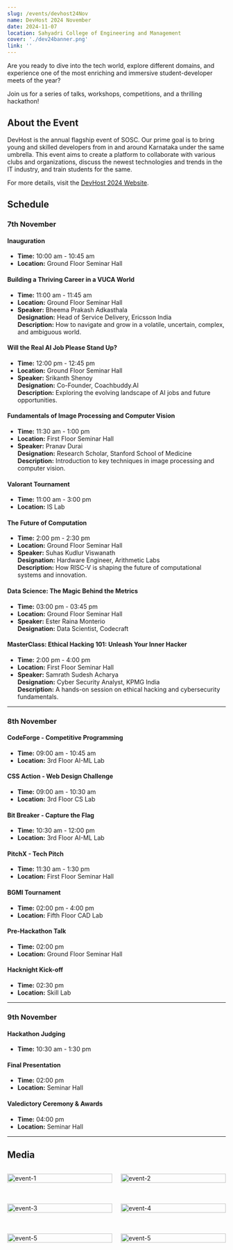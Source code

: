 ```yaml
---
slug: /events/devhost24Nov
name: DevHost 2024 November
date: 2024-11-07
location: Sahyadri College of Engineering and Management
cover: './dev24banner.png'
link: ''
---
```


Are you ready to dive into the tech world, explore different domains, and experience one of the most enriching and immersive student-developer meets of the year?

Join us for a series of talks, workshops, competitions, and a thrilling hackathon!

## About the Event

DevHost is the annual flagship event of SOSC. Our prime goal is to bring young and skilled developers from in and around Karnataka under the same umbrella. This event aims to create a platform to collaborate with various clubs and organizations, discuss the newest technologies and trends in the IT industry, and train students for the same.

For more details, visit the [DevHost 2024 Website](https://devhost.sosc.org.in/).

## Schedule

### 7th November

#### Inauguration
- **Time:** 10:00 am - 10:45 am
- **Location:** Ground Floor Seminar Hall

#### Building a Thriving Career in a VUCA World
- **Time:** 11:00 am - 11:45 am
- **Location:** Ground Floor Seminar Hall
- **Speaker:** Bheema Prakash Adkasthala  
  **Designation:** Head of Service Delivery, Ericsson India  
  **Description:** How to navigate and grow in a volatile, uncertain, complex, and ambiguous world.

#### Will the Real AI Job Please Stand Up?
- **Time:** 12:00 pm - 12:45 pm
- **Location:** Ground Floor Seminar Hall
- **Speaker:** Srikanth Shenoy  
  **Designation:** Co-Founder, Coachbuddy.AI  
  **Description:** Exploring the evolving landscape of AI jobs and future opportunities.

#### Fundamentals of Image Processing and Computer Vision
- **Time:** 11:30 am - 1:00 pm
- **Location:** First Floor Seminar Hall
- **Speaker:** Pranav Durai  
  **Designation:** Research Scholar, Stanford School of Medicine  
  **Description:** Introduction to key techniques in image processing and computer vision.

#### Valorant Tournament
- **Time:** 11:00 am - 3:00 pm
- **Location:** IS Lab

#### The Future of Computation
- **Time:** 2:00 pm - 2:30 pm
- **Location:** Ground Floor Seminar Hall
- **Speaker:** Suhas Kudlur Viswanath  
  **Designation:** Hardware Engineer, Arithmetic Labs  
  **Description:** How RISC-V is shaping the future of computational systems and innovation.

#### Data Science: The Magic Behind the Metrics
- **Time:** 03:00 pm - 03:45 pm
- **Location:** Ground Floor Seminar Hall
- **Speaker:** Ester Raina Monterio  
  **Designation:** Data Scientist, Codecraft

#### MasterClass: Ethical Hacking 101: Unleash Your Inner Hacker
- **Time:** 2:00 pm - 4:00 pm
- **Location:** First Floor Seminar Hall
- **Speaker:** Samrath Sudesh Acharya  
  **Designation:** Cyber Security Analyst, KPMG India  
  **Description:** A hands-on session on ethical hacking and cybersecurity fundamentals.

---

### 8th November

#### CodeForge - Competitive Programming
- **Time:** 09:00 am - 10:45 am
- **Location:** 3rd Floor AI-ML Lab

#### CSS Action - Web Design Challenge
- **Time:** 09:00 am - 10:30 am
- **Location:** 3rd Floor CS Lab

#### Bit Breaker - Capture the Flag
- **Time:** 10:30 am - 12:00 pm
- **Location:** 3rd Floor AI-ML Lab

#### PitchX - Tech Pitch
- **Time:** 11:30 am - 1:30 pm
- **Location:** First Floor Seminar Hall

#### BGMI Tournament
- **Time:** 02:00 pm - 4:00 pm
- **Location:** Fifth Floor CAD Lab

#### Pre-Hackathon Talk
- **Time:** 02:00 pm
- **Location:** Ground Floor Seminar Hall

#### Hacknight Kick-off
- **Time:** 02:30 pm
- **Location:** Skill Lab

---

### 9th November

#### Hackathon Judging
- **Time:** 10:30 am - 1:30 pm

#### Final Presentation
- **Time:** 02:00 pm
- **Location:** Seminar Hall

#### Valedictory Ceremony & Awards
- **Time:** 04:00 pm
- **Location:** Seminar Hall

---

## Media

<div style="display: grid; grid-template-columns: repeat(2, 1fr); gap: 20px;">
  <p> 
    <img src="./1.jpg" alt="event-1" style="width: 100%">
  </p>
  <p> 
    <img src="./4.jpg" alt="event-2" style="width: 100%">
  </p>
  <p> 
    <img src="./3.jpg" alt="event-3" style="width: 100%">
  </p>
  <p> 
    <img src="./2.jpg" alt="event-4" style="width: 100%">
  </p>
  <p> 
  <img src="./5.jpg" alt="event-5" style="width: 100%">
</p>
  <p> 
  <img src="./6.jpg" alt="event-5" style="width: 100%">
</p>
</div>
